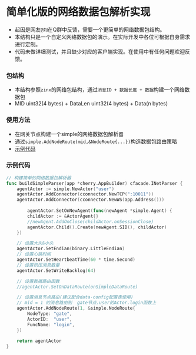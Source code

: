 # 简单化版的网络数据包解析实现
- 起因是网友`@刘`在Q群中反馈，需要一个更简单的网络数据包结构。
- 本结构只是一个自定义网络数据包的演示。在实际开发中各位可根据自身需求进行定制。
- 代码未做详细测试，并且缺少对应的客户端实现。在使用中有任何问题欢迎反馈。


### 包结构
- 本结构参照`zinx`的网络包结构，通过`消息ID + 数据长度 + 数据`构建一个网络数据包
- MID uint32(4 bytes) +  DataLen uint32(4 bytes) + Data(n bytes)


### 使用方法
- 在网关节点构建一个simple的网络数据包解析器
- 通过`simple.AddNodeRoute(mid,&NodeRoute{...})`构造数据包路由策略
- [示例代码](../../../examples/demo_game_cluster/nodes/gate/gate.go)

### 示例代码
```go
// 构建简单的网络数据包解析器
func buildSimpleParser(app *cherry.AppBuilder) cfacade.INetParser {
    agentActor := simple.NewActor("user")
    agentActor.AddConnector(cconnector.NewTCP(":10011"))
    agentActor.AddConnector(cconnector.NewWS(app.Address()))
	
        agentActor.SetOnNewAgent(func(newAgent *simple.Agent) {
        childActor := &ActorAgent{}
        //newAgent.AddOnClose(childActor.onSessionClose)
        agentActor.Child().Create(newAgent.SID(), childActor)
    })

    // 设置大头&小头
    agentActor.SetEndian(binary.LittleEndian)
    // 设置心跳时间
    agentActor.SetHeartbeatTime(60 * time.Second)
    // 设置积压消息数量
    agentActor.SetWriteBacklog(64)

    // 设置数据路由函数
    //agentActor.SetOnDataRoute(onSimpleDataRoute)

    // 设置消息节点路由(建议配合data-config配置表使用)
    // mid = 1 的消息路由到  gate节点.user的Actor.login函数上
    agentActor.AddNodeRoute(1, &simple.NodeRoute{
        NodeType: "gate",
        ActorID:  "user",
        FuncName: "login",
    })
	
    return agentActor
}
```
